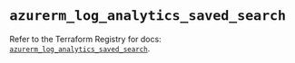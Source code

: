 # `azurerm_log_analytics_saved_search`

Refer to the Terraform Registry for docs: [`azurerm_log_analytics_saved_search`](https://registry.terraform.io/providers/hashicorp/azurerm/4.11.0/docs/resources/log_analytics_saved_search).
